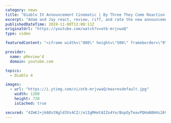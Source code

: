 ```yaml
---
category: news
title: "Diablo IV Announcement Cinematic | By Three They Come Reaction / Review / Rating"
excerpt: "Adam and Jay react, review, riff, and rate the new announcement cinematic everyone wanted to see last year at Blizzcon, Diablo IV 'By Three They Come'."
publishedDateTime: 2019-11-08T12:00:11Z
originalUrl: "https://youtube.com/watch?v=otb-mrjvwaQ"
type: video

featuredContent: "<iframe width=\"800\" height=\"500\" frameborder=\"0\" src=\"https://www.youtube.com/embed/otb-mrjvwaQ\" allow=\"accelerometer; autoplay; encrypted-media; gyroscope; picture-in-picture\" allowfullscreen></iframe>"

provider:
  name: pReview'd
  domain: youtube.com

topics:
  - Diablo 4

images:
  - url: "https://i.ytimg.com/vi/otb-mrjvwaQ/maxresdefault.jpg"
    width: 1280
    height: 720
    isCached: true

secured: "4ZmKJ+jkAOstNgld3Vs4CZ//e1IgMHetAIZo4Yo/BopOyTeavPQHaN8H4s26VhsPpawy2yOAE2qvWzPuh0+GhMmKTTO8OpLUCaK1CLh73s5kCwsGbUsIu1qmCKZ6C8QHSXLcd7JZyMTL5J/B2f1K3TDdLmm4E/o2tnaOz4I8iw9yc+gxrlsXabaZyTEtYhZrrstDojUEthw3qKukgEJR4qfMJfX+0acf0NRH4ToinzNAkIwWy2Pj3F7J8c3qiug9gVgVrEQcIIkGdbmbmCHgKaB4V/YX5bu39cZBOPRWFh1aCpyS3PBTwmvid2h+VJfZ+hbxSCLRZDw1JYoZ1wdYU7ouvNyAdN0wmbmK8Oh5cHJ0PFBFu8EQFVL5g7RYuEY9UtlFtClvAVqOXUIWvc3Y/Ms5ApsGQVHZCUQuYe/X/li/rQn6eKNb+kQuSkEAs7Jo;5j6etML67ynV+C4zBwXdcw=="
---
```


